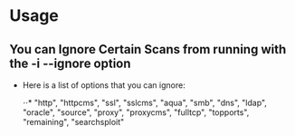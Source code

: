# Usage

## You can Ignore Certain Scans from running with the -i --ignore option

- Here is a list of options that you can ignore:

  ⋅⋅\* "http", "httpcms", "ssl", "sslcms", "aqua", "smb", "dns", "ldap", "oracle", "source", "proxy", "proxycms", "fulltcp", "topports", "remaining", "searchsploit"
